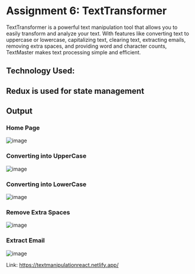# Assignment 6: TextTransformer
TextTransformer is a powerful text manipulation tool that allows you to easily transform and analyze your text. With features like converting text to uppercase or lowercase, capitalizing text, clearing text, extracting emails, removing extra spaces, and providing word and character counts, TextMaster makes text processing simple and efficient.

## Technology Used:
## Redux is used for state management

## Output

### Home Page
![image](https://github.com/AniketShewale266/CentraLogic-Assignment-React/assets/79089166/464361a3-cf26-4f40-bc29-aa2206e43d18)

### Converting into UpperCase
![image](https://github.com/AniketShewale266/CentraLogic-Assignment-React/assets/79089166/25d0f010-1342-445a-99e8-a622d9080e16)

### Converting into LowerCase
![image](https://github.com/AniketShewale266/CentraLogic-Assignment-React/assets/79089166/1ea9a72f-1a58-42db-a098-77c0a710d394)

### Remove Extra Spaces
![image](https://github.com/AniketShewale266/CentraLogic-Assignment-React/assets/79089166/fe3a71fc-832f-44e1-865a-4e6612c52e2d)

### Extract Email
![image](https://github.com/AniketShewale266/CentraLogic-Assignment-React/assets/79089166/bd35bc2d-85b6-407f-b44f-6ecc81b8867f)


Link: https://textmanipulationreact.netlify.app/


